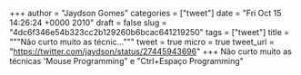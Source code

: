 
+++
author = "Jaydson Gomes"
categories = ["tweet"]
date = "Fri Oct 15 14:26:24 +0000 2010"
draft = false
slug = "4dc6f346e54b323cc2b129260b6bcac641219250"
tags = ["tweet"]
title = """Não curto muito as técnic..."""
tweet = true
micro = true
tweet_url = "https://twitter.com/jaydson/status/27445943696"
+++
Não curto muito as técnicas 'Mouse Programming" e "Ctrl+Espaço Programming"
